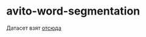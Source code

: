 # avito-word-segmentation

Датасет взят [отсюда](https://www.kaggle.com/competitions/avito-category-prediction/data?select=test.csv)
